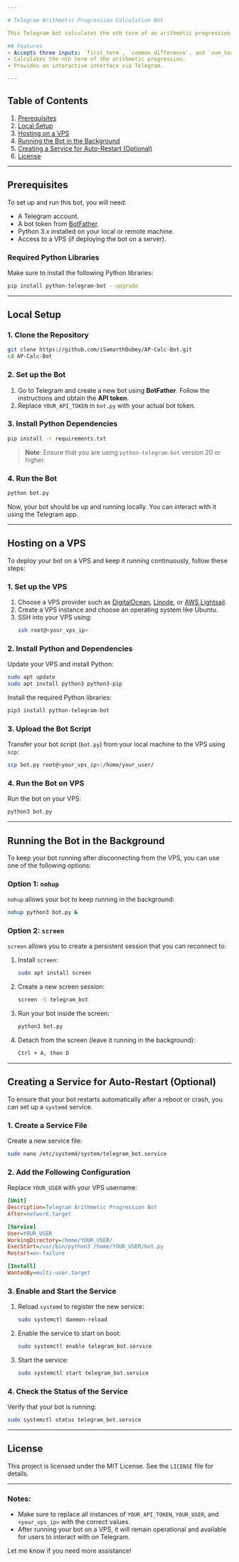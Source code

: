 ```yaml
---

# Telegram Arithmetic Progression Calculation Bot

This Telegram bot calculates the nth term of an arithmetic progression (AP) based on the values provided by the user.

## Features
- Accepts three inputs: `first_term`, `common_difference`, and `num_terms`.
- Calculates the nth term of the arithmetic progression.
- Provides an interactive interface via Telegram.

---
```


## Table of Contents
1. [Prerequisites](#prerequisites)
2. [Local Setup](#local-setup)
3. [Hosting on a VPS](#hosting-on-a-vps)
4. [Running the Bot in the Background](#running-the-bot-in-the-background)
5. [Creating a Service for Auto-Restart (Optional)](#creating-a-service-for-auto-restart-optional)
6. [License](#license)

---

## Prerequisites

To set up and run this bot, you will need:
- A Telegram account.
- A bot token from [BotFather](https://core.telegram.org/bots#botfather).
- Python 3.x installed on your local or remote machine.
- Access to a VPS (if deploying the bot on a server).

### Required Python Libraries
Make sure to install the following Python libraries:
```bash
pip install python-telegram-bot --upgrade
```

---

## Local Setup

### 1. Clone the Repository

```bash
git clone https://github.com/iSamarthDubey/AP-Calc-Bot.git
cd AP-Calc-Bot
```

### 2. Set up the Bot

1. Go to Telegram and create a new bot using **BotFather**. Follow the instructions and obtain the **API token**.
2. Replace `YOUR_API_TOKEN` in `bot.py` with your actual bot token.

### 3. Install Python Dependencies

```bash
pip install -r requirements.txt
```

> **Note**: Ensure that you are using `python-telegram-bot` version 20 or higher.

### 4. Run the Bot

```bash
python bot.py
```

Now, your bot should be up and running locally. You can interact with it using the Telegram app.

---

## Hosting on a VPS

To deploy your bot on a VPS and keep it running continuously, follow these steps:

### 1. Set up the VPS

1. Choose a VPS provider such as [DigitalOcean](https://www.digitalocean.com/), [Linode](https://www.linode.com/), or [AWS Lightsail](https://aws.amazon.com/lightsail/).
2. Create a VPS instance and choose an operating system like Ubuntu.
3. SSH into your VPS using:
   ```bash
   ssh root@<your_vps_ip>
   ```

### 2. Install Python and Dependencies

Update your VPS and install Python:
```bash
sudo apt update
sudo apt install python3 python3-pip
```

Install the required Python libraries:
```bash
pip3 install python-telegram-bot
```

### 3. Upload the Bot Script

Transfer your bot script (`bot.py`) from your local machine to the VPS using `scp`:
```bash
scp bot.py root@<your_vps_ip>:/home/your_user/
```

### 4. Run the Bot on VPS

Run the bot on your VPS:
```bash
python3 bot.py
```

---

## Running the Bot in the Background

To keep your bot running after disconnecting from the VPS, you can use one of the following options:

### Option 1: `nohup`

`nohup` allows your bot to keep running in the background:
```bash
nohup python3 bot.py &
```

### Option 2: `screen`

`screen` allows you to create a persistent session that you can reconnect to:
1. Install `screen`:
   ```bash
   sudo apt install screen
   ```

2. Create a new screen session:
   ```bash
   screen -S telegram_bot
   ```

3. Run your bot inside the screen:
   ```bash
   python3 bot.py
   ```

4. Detach from the screen (leave it running in the background):
   ```bash
   Ctrl + A, then D
   ```

---

## Creating a Service for Auto-Restart (Optional)

To ensure that your bot restarts automatically after a reboot or crash, you can set up a `systemd` service.

### 1. Create a Service File

Create a new service file:
```bash
sudo nano /etc/systemd/system/telegram_bot.service
```

### 2. Add the Following Configuration

Replace `YOUR_USER` with your VPS username:
```ini
[Unit]
Description=Telegram Arithmetic Progression Bot
After=network.target

[Service]
User=YOUR_USER
WorkingDirectory=/home/YOUR_USER/
ExecStart=/usr/bin/python3 /home/YOUR_USER/bot.py
Restart=on-failure

[Install]
WantedBy=multi-user.target
```

### 3. Enable and Start the Service

1. Reload `systemd` to register the new service:
   ```bash
   sudo systemctl daemon-reload
   ```

2. Enable the service to start on boot:
   ```bash
   sudo systemctl enable telegram_bot.service
   ```

3. Start the service:
   ```bash
   sudo systemctl start telegram_bot.service
   ```

### 4. Check the Status of the Service

Verify that your bot is running:
```bash
sudo systemctl status telegram_bot.service
```

---

## License

This project is licensed under the MIT License. See the `LICENSE` file for details.

---

### Notes:
- Make sure to replace all instances of `YOUR_API_TOKEN`, `YOUR_USER`, and `<your_vps_ip>` with the correct values.
- After running your bot on a VPS, it will remain operational and available for users to interact with on Telegram.

Let me know if you need more assistance!

